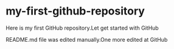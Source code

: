 # my-first-github-repository
Here is my first GitHub repository.Let get started with GitHub

README.md file was edited manually.One more edited at GitHub

